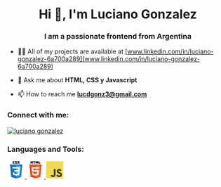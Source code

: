 <h1 align="center">Hi 👋, I'm Luciano Gonzalez</h1>
<h3 align="center">I am a passionate frontend from Argentina</h3>

- 👨‍💻 All of my projects are available at [www.linkedin.com/in/luciano-gonzalez-6a700a289](www.linkedin.com/in/luciano-gonzalez-6a700a289)

- 💬 Ask me about **HTML, CSS y Javascript**

- 📫 How to reach me **lucdgonz3@gmail.com**

<h3 align="left">Connect with me:</h3>
<p align="left">
<a href="https://linkedin.com/in/luciano gonzalez" target="blank"><img align="center" src="https://raw.githubusercontent.com/rahuldkjain/github-profile-readme-generator/master/src/images/icons/Social/linked-in-alt.svg" alt="luciano gonzalez" height="30" width="40" /></a>
</p>

<h3 align="left">Languages and Tools:</h3>
<p align="left"> <a href="https://www.w3schools.com/css/" target="_blank" rel="noreferrer"> <img src="https://raw.githubusercontent.com/devicons/devicon/master/icons/css3/css3-original-wordmark.svg" alt="css3" width="40" height="40"/> </a> <a href="https://www.w3.org/html/" target="_blank" rel="noreferrer"> <img src="https://raw.githubusercontent.com/devicons/devicon/master/icons/html5/html5-original-wordmark.svg" alt="html5" width="40" height="40"/> </a> <a href="https://developer.mozilla.org/en-US/docs/Web/JavaScript" target="_blank" rel="noreferrer"> <img src="https://raw.githubusercontent.com/devicons/devicon/master/icons/javascript/javascript-original.svg" alt="javascript" width="40" height="40"/> </a> </p>

